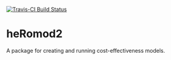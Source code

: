 [![Travis-CI Build Status](https://travis-ci.org/jrdnmdhl/heromod2.svg?branch=master)](https://travis-ci.org/jrdnmdhl/heromod2)

# heRomod2

A package for creating and running cost-effectiveness models.